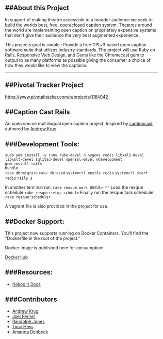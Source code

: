 ##About this Project
--------------------

In support of making theatre accessible to a broader audience we seek to build the worlds best, free, open/closed caption system. Theatres around the world are implementing open caption on proprietary expensive systems that don't give their audience the very best augmented experience.

This projects goal is simple : Provide a free GPLv3 based open caption software suite that utilizes industry standards. The project will use Ruby on Rails, Responsive Web Design, and Gems like the Chromecast gem to output to as many platforms as possible giving the consumer a choice of how they would like to view the captions.

---

##Pivotal Tracker Project
-------------------------

https://www.pivotaltracker.com/n/projects/1184042

##Caption Cast Rails
--------------------

An open source multilingual open caption project.  Inspired by [captioncast](https://bitbucket.org/andrewkr/captioncast) authored by [Andrew Krug](https://bitbucket.org/andrewkr)

###Development Tools:
---------

`sudo yum install -y ruby ruby-devel rubygems redis libxml2-devel libxslt-devel sqlite3-devel openssl-devel @development`  
`gem install rails`  
`bundle`  
`rake db:migrate`
`rake db:seed`
`systemctl enable redis`
`systemctl start redis`
`rails s`

In another terminal run: `rake resque:work QUEUE='*'`
Load the resque schedule `rake resque:setup_schdule`
Finally run the resque task scheduler `rake resque:scheduler`

A vagrant file is also provided in the project for use.  

##Docker Support:
-----------------

This project now supports running on Docker Containers. You'll find the "Dockerfile in the root of the project."

Docker image is published here for consumption:

[DockerHub](https://registry.hub.docker.com/u/andrewkrug/captioncast/)

###Resources:
-------------

-	[Nokogiri Docs](http://www.nokogiri.org/tutorials/)

###Contributors
---------------

-	[Andrew Krug](https://bitbucket.org/andrewkr)
-	[Joel Ferrier](https://bitbucket.org/joel-ferrier)
-	[Randolph Jones](https://github.com/randolphjones)
-	[Tony Hess](https://github.com/toeknee919)
-	[Amanda Denbeck](https://github.com/denbecka)
